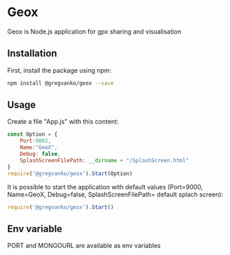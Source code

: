# Geox
Geox is Node.js application for gpx sharing and visualisation

## Installation
First, install the package using npm:
```bash
npm install @gregvanko/geox --save
```

## Usage
Create a file "App.js" with this content:
```js
const Option = {
    Port:9002,
    Name:"GeoX",
    Debug: false,
    SplashScreenFilePath: __dirname + "/SplashScreen.html"
}
require('@gregvanko/geox').Start(Option)
```

It is possible to start the application with default values (Port=9000, Name=GeoX, Debug=false, SplashScreenFilePath= default splach screen):
```js
require('@gregvanko/geox').Start()
```

## Env variable
PORT and MONGOURL are available as env variables